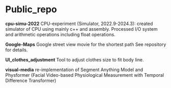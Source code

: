 # Public_repo
**cpu-simu-2022**
CPU-experiment (Simulator, 2022.9-2024.3): created simulator of CPU using mainly c++ and assembly. Processed I/O system and arithmetic operations including float operations.  

**Google-Maps**
Google street view movie for the shortest path 
See repository for details.

**UI_clothes_adjustment**
Tool to adjust clothes size to fit body line.

**visual-media**
re-implementation of Segment Anything Model and Physformer (Facial Video-based Physiological Measurement with Temporal Difference Transformer)
